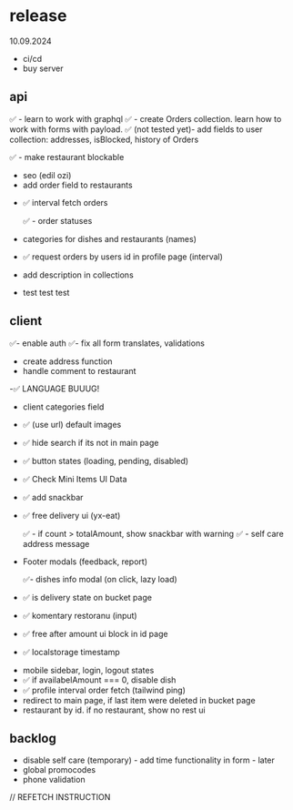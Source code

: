 # release

10.09.2024

- ci/cd
- buy server

## api

✅ - learn to work with graphql
✅ - create Orders collection. learn how to work with forms with payload.
✅ (not tested yet)- add fields to user collection: addresses, isBlocked, history of Orders

✅ - make restaurant blockable

- seo (edil ozi)
- add order field to restaurants

<!-- - add filter orders in profile -->

- ✅ interval fetch orders
  <!-- - dish isChange flag -->

  ✅ - order statuses

- categories for dishes and restaurants (names)
- ✅ request orders by users id in profile page (interval)
- add description in collections
<!-- ex: https://github.com/payloadcms/public-demo/blob/master/src/payload/collections/Media.ts -->

- test test test

## client

✅- enable auth
✅- fix all form translates, validations

- create address function
- handle comment to restaurant

-✅ LANGUAGE BUUUG!

- client categories field

- ✅ (use url) default images
- ✅ hide search if its not in main page
- ✅ button states (loading, pending, disabled)
- ✅ Check Mini Items UI Data
- ✅ add snackbar
- ✅ free delivery ui (yx-eat)
  <!-- - add filter ui in profile -->
  ✅ - if count > totalAmount, show snackbar with warning
  ✅ - self care address message
- Footer modals (feedback, report)
  <!-- - profile page (with add/remove addresses) -->
  ✅- dishes info modal (on click, lazy load)
- ✅ is delivery state on bucket page
- ✅ komentary restoranu (input)
- ✅ free after amount ui block in id page
- ✅ localstorage timestamp
<!-- - bucket form submittion modal () -->
- mobile sidebar, login, logout states
- ✅ if availabelAmount === 0, disable dish
- ✅ profile interval order fetch (tailwind ping)
- redirect to main page, if last item were deleted in bucket page
- restaurant by id. if no restaurant, show no rest ui

## backlog

- disable self care (temporary) - add time functionality in form - later
- global promocodes
- phone validation

// REFETCH INSTRUCTION

<!-- To automatically refetch the orders collection every 10-15 seconds in the Payload CMS admin panel, you can utilize custom admin panel hooks and the useEffect hook in combination with the refetch function.

Payload CMS allows you to extend its admin panel using beforeDashboard or custom components where you can implement such functionality. Here's a step-by-step guide on how you can achieve this:

Step-by-Step Solution:
1. Extend Admin Panel Dashboard
You can add custom components that will handle the fetching of data within the admin panel. For refetching the orders every 10-15 seconds, you'd use a React component with useEffect and setInterval to handle periodic refetches.

Create a custom component for refetching orders.

2. Create a Custom Component for Refetching Orders
You can create a React component that fetches the orders and implements a periodic refetch using useEffect.

js
Copy code
import React, { useEffect, useState } from 'react';
import { useQuery } from 'react-query';
import axios from 'axios';

// Define your orders fetch function
const fetchOrders = async () => {
  const { data } = await axios.get('/api/orders');
  return data;
};

const OrderRefetchComponent = () => {
  const [orders, setOrders] = useState([]);

  const { data, refetch } = useQuery('orders', fetchOrders, {
    refetchInterval: false, // We will handle interval manually
  });

  useEffect(() => {
    const interval = setInterval(() => {
      console.log("Refetching orders...");
      refetch(); // Manually trigger refetch every 10-15 seconds
    }, 10000); // 10 seconds (adjust to 15000 for 15 seconds if needed)

    return () => clearInterval(interval); // Clear the interval on component unmount
  }, [refetch]);

  useEffect(() => {
    if (data) {
      setOrders(data);
    }
  }, [data]);

  return (
    <div>
      <h2>Latest Orders</h2>
      <ul>
        {orders.map(order => (
          <li key={order.id}>{order.name} - {order.status}</li>
        ))}
      </ul>
    </div>
  );
};

export default OrderRefetchComponent;


3. Add Component to Admin Panel
Next, you'll need to integrate this custom component into the Payload CMS admin dashboard.

In your Payload CMS configuration file, you can use the beforeDashboard hook to inject this component into the admin panel.

js
Copy code
import OrderRefetchComponent from './path-to-your-component/OrderRefetchComponent';

export const collections = [
  {
    slug: 'orders',
    labels: {
      singular: 'Order',
      plural: 'Orders',
    },
    admin: {
      useAsTitle: 'name',
      components: {
        beforeDashboard: [OrderRefetchComponent], // Inject the refetching component
      },
    },
    fields: [
      // Your fields for the orders collection
    ],
  },
];
4. Configure the Interval Time
In the useEffect hook within OrderRefetchComponent, you can set the interval time to either 10 seconds (10,000 ms) or 15 seconds (15,000 ms) depending on your requirements:

js
Copy code
useEffect(() => {
  const interval = setInterval(() => {
    refetch(); // Manually trigger refetch every 10-15 seconds
  }, 10000); // 10 seconds (adjust to 15000 for 15 seconds)

  return () => clearInterval(interval); // Cleanup interval on unmount
}, [refetch]);
5. Adjust the API Endpoint
In the fetchOrders function, make sure that the endpoint /api/orders matches your actual API endpoint for fetching the orders collection from Payload CMS. You may need to adjust it based on your API structure.

Result:
With this setup, the orders collection will automatically refetch in the Payload CMS admin panel every 10-15 seconds. This will ensure that the data stays up to date without manually refreshing the page.
 -->

